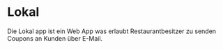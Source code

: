 Lokal
=====

Die Lokal app ist ein Web App was erlaubt Restaurantbesitzer zu senden Coupons an Kunden über E-Mail.
